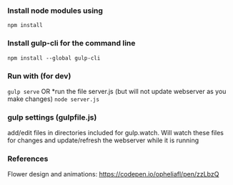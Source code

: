 ### Install node modules using
`npm install`

### Install gulp-cli for the command line
`npm install --global gulp-cli`

### Run with (for dev)
`gulp serve`
OR
*run the file server.js (but will not update webserver as you make changes)
`node server.js`

### gulp settings (gulpfile.js)
add/edit files in directories included for gulp.watch. Will watch these files for changes and update/refresh the webserver while it is running

### References

Flower design and animations:
https://codepen.io/opheliafl/pen/zzLbzQ

